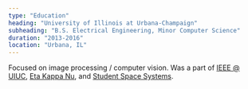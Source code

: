 ```yaml
---
type: "Education"
heading: "University of Illinois at Urbana-Champaign"
subheading: "B.S. Electrical Engineering, Minor Computer Science"
duration: "2013-2016"
location: "Urbana, IL"
---
```


Focused on image processing / computer vision. Was a part of <a href='https://ieee.illinois.edu/' target="_blank">IEEE @ UIUC</a>, <a href="https://hkn.illinois.edu/" target="_blank">Eta Kappa Nu</a>, and <a href="Student Space Systems" target="_blank">Student Space Systems</a>.


